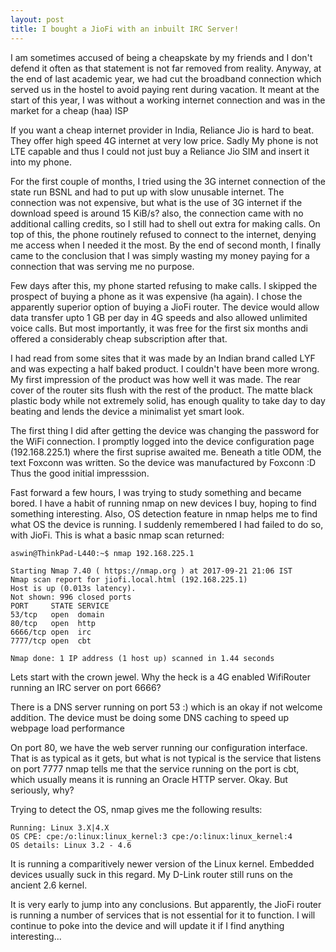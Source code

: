 ```yaml
---
layout: post
title: I bought a JioFi with an inbuilt IRC Server!
---
```


I am sometimes accused of being a cheapskate by my friends and I don't defend it often as that statement is not far removed from reality. Anyway, at the end of last academic year, we had cut the broadband connection which served us in the hostel to avoid paying rent during vacation. It meant at the start of this year, I was without a working internet connection and was in the market for a cheap (haa) ISP  

If you want a cheap internet provider in India, Reliance Jio is hard to beat. They offer high speed 4G internet at very low price. Sadly My phone is not LTE capable and thus I could not just buy a Reliance Jio SIM and insert it into my phone.  

For the first couple of months, I tried using the 3G internet connection of the state run BSNL and had to put up with slow unusable internet. The connection was not expensive, but what is the use of 3G internet if the download speed is around 15 KiB/s? also, the connection came with no additional calling credits, so I still had to shell out extra for making calls. On top of this, the phone routinely refused to connect to the internet, denying me access when I needed it the most. By the end of second month, I finally came to the conclusion that I was simply wasting my money paying for a connection that was serving me no purpose.

Few days after this, my phone started refusing to make calls. I skipped the prospect of buying a phone as it was expensive (ha again). I chose the apparently superior option of buying a JioFi router. The device would allow data transfer upto 1 GB per day in 4G speeds and also allowed unlimited voice calls. But most importantly, it was free for the first six months andi offered a considerably cheap subscription after that. 

I had read from some sites that it was made by an Indian brand called LYF and was expecting a  half baked product. I couldn't have been more wrong. My first impression of the product was how well it was made. The rear cover of the router sits flush with the rest of the product. The matte black plastic body while not extremely solid, has enough quality to take day to day beating and lends the device a minimalist yet smart look. 

The first thing I did after getting the device was changing the password for the WiFi connection. I promptly logged into the device configuration page (192.168.225.1) where the first suprise awaited me. Beneath a title ODM, the text Foxconn was written. So the device was manufactured by Foxconn :D Thus the good initial impresssion. 

Fast forward a few hours, I was trying to study something and became bored. I have a habit of running nmap on new devices I buy, hoping to find something interesting. Also, OS detection feature in nmap helps me to find what OS the device is running. I suddenly remembered I had failed to do so, with JioFi. This is what a basic nmap scan returned:

    aswin@ThinkPad-L440:~$ nmap 192.168.225.1 
	
	Starting Nmap 7.40 ( https://nmap.org ) at 2017-09-21 21:06 IST 
	Nmap scan report for jiofi.local.html (192.168.225.1) 
	Host is up (0.013s latency). 
	Not shown: 996 closed ports 
	PORT     STATE SERVICE 
	53/tcp   open  domain 
	80/tcp   open  http 
	6666/tcp open  irc 
	7777/tcp open  cbt 
	
	Nmap done: 1 IP address (1 host up) scanned in 1.44 seconds 
 
Lets start with the crown jewel. Why the heck is a 4G enabled WifiRouter running an IRC server on port 6666?

There is a DNS server running on port 53 :) which is an okay if not welcome addition. The device must be doing some DNS caching to speed up webpage load performance 
 
On port 80, we have the web server running our configuration interface. That is as typical as it gets, but what is not typical is the service that listens on port 7777 nmap tells me that the service running on the port is cbt, which usually means it is running an Oracle HTTP server. Okay. But seriously, why? 

Trying to detect the OS, nmap gives me the following results: 

    Running: Linux 3.X|4.X 
    OS CPE: cpe:/o:linux:linux_kernel:3 cpe:/o:linux:linux_kernel:4 
    OS details: Linux 3.2 - 4.6 

It is running a comparitively newer version of the Linux kernel. Embedded devices usually suck in this regard. My D-Link router still runs on the ancient 2.6 kernel. 

It is very early to jump into any conclusions. But apparently, the JioFi router is running a number of services that is not essential for it to function. I will continue to poke into the device and will update it if I find anything interesting...
